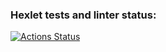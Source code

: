 ### Hexlet tests and linter status:
[![Actions Status](https://github.com/PVArech/backend-project-lvl2/workflows/hexlet-check/badge.svg)](https://github.com/PVArech/backend-project-lvl2/actions)